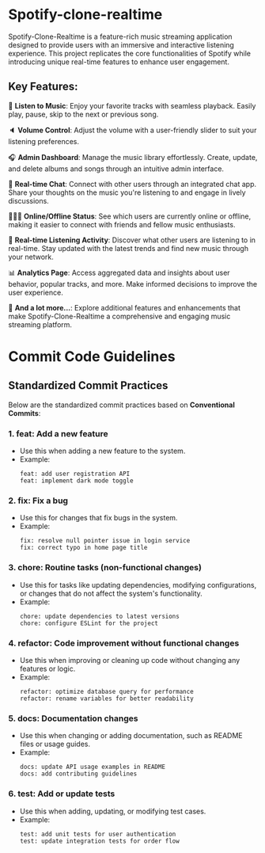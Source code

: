 # Spotify-clone-realtime

Spotify-Clone-Realtime is a feature-rich music streaming application designed to provide users with an immersive and interactive listening experience. This project replicates the core functionalities of Spotify while introducing unique real-time features to enhance user engagement.

## Key Features:

🎸 **Listen to Music**: Enjoy your favorite tracks with seamless playback. Easily play, pause, skip to the next or previous song.

🔈 **Volume Control**: Adjust the volume with a user-friendly slider to suit your listening preferences.

🎧 **Admin Dashboard**: Manage the music library effortlessly. Create, update, and delete albums and songs through an intuitive admin interface.

💬 **Real-time Chat**: Connect with other users through an integrated chat app. Share your thoughts on the music you're listening to and engage in lively discussions.

👨🏼‍💼 **Online/Offline Status**: See which users are currently online or offline, making it easier to connect with friends and fellow music enthusiasts.

👀 **Real-time Listening Activity**: Discover what other users are listening to in real-time. Stay updated with the latest trends and find new music through your network.

📊 **Analytics Page**: Access aggregated data and insights about user behavior, popular tracks, and more. Make informed decisions to improve the user experience.

🚀 **And a lot more...**: Explore additional features and enhancements that make Spotify-Clone-Realtime a comprehensive and engaging music streaming platform.

# Commit Code Guidelines

## Standardized Commit Practices

Below are the standardized commit practices based on **Conventional Commits**:

### **1. feat:** Add a new feature

- Use this when adding a new feature to the system.
- Example:
  ```
  feat: add user registration API
  feat: implement dark mode toggle
  ```

### **2. fix:** Fix a bug

- Use this for changes that fix bugs in the system.
- Example:
  ```
  fix: resolve null pointer issue in login service
  fix: correct typo in home page title
  ```

### **3. chore:** Routine tasks (non-functional changes)

- Use this for tasks like updating dependencies, modifying configurations, or changes that do not affect the system's functionality.
- Example:
  ```
  chore: update dependencies to latest versions
  chore: configure ESLint for the project
  ```

### **4. refactor:** Code improvement without functional changes

- Use this when improving or cleaning up code without changing any features or logic.
- Example:
  ```
  refactor: optimize database query for performance
  refactor: rename variables for better readability
  ```

### **5. docs:** Documentation changes

- Use this when changing or adding documentation, such as README files or usage guides.
- Example:
  ```
  docs: update API usage examples in README
  docs: add contributing guidelines
  ```

### **6. test:** Add or update tests

- Use this when adding, updating, or modifying test cases.
- Example:
  ```
  test: add unit tests for user authentication
  test: update integration tests for order flow
  ```
